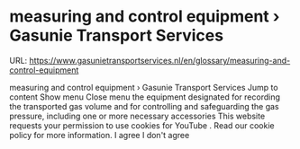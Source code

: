 # measuring and control equipment › Gasunie Transport Services

URL: https://www.gasunietransportservices.nl/en/glossary/measuring-and-control-equipment

measuring and control equipment › Gasunie Transport Services
Jump to content
Show menu
Close menu
the equipment designated for recording the transported
gas
volume and for controlling and safeguarding the
gas
pressure, including one or more necessary accessories
This website requests your permission to use cookies for
YouTube
. Read our
cookie policy
for more information.
I agree
I don't agree